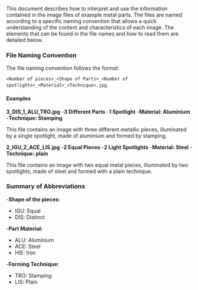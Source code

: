 This document describes how to interpret and use the information contained in the image files of example metal parts. The files are named according to a specific naming convention that allows a quick understanding of the content and characteristics of each image. The elements that can be found in the file names and how to read them are detailed below.


### File Naming Convention

The file naming convention follows the format:

`<Number of pieces>_<Shape of Parts>_<Number of spotlights>_<Material>_<Technique>.jpg`.

#### Examples

**3_DIS_1_ALU_TRO.jpg**
   -**3 Different Parts**
   -**1 Spotlight** 
   -**Material: Aluminium** 
   -**Technique: Stamping** 

   This file contains an image with three different metallic pieces, illuminated by a single spotlight, made of aluminium and formed by stamping.

**2_IGU_2_ACE_LIS.jpg**
   -**2 Equal Pieces** 
   -**2 Light Spotlights** 
   -**Material: Steel** 
   -**Technique: plain**

   This file contains an image with two equal metal pieces, illuminated by two spotlights, made of steel and formed with a plain technique.


### Summary of Abbreviations

-**Shape of the pieces:**
  - IGU: Equal
  - DIS: Distinct

-**Part Material:** 
  - ALU: Aluminium
  - ACE: Steel
  - HIE: Iron

-**Forming Technique:** 
  - TRO: Stamping
  - LIS: Plain

